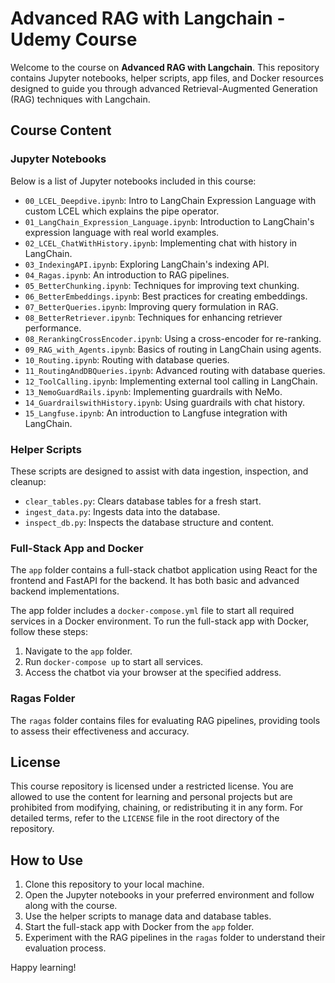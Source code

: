 # Advanced RAG with Langchain - Udemy Course

Welcome to the course on **Advanced RAG with Langchain**. This repository contains Jupyter notebooks, helper scripts, app files, and Docker resources designed to guide you through advanced Retrieval-Augmented Generation (RAG) techniques with Langchain.

## Course Content

### Jupyter Notebooks

Below is a list of Jupyter notebooks included in this course:

- `00_LCEL_Deepdive.ipynb`: Intro to LangChain Expression Language with custom LCEL which explains the pipe operator.
- `01_LangChain_Expression_Language.ipynb`: Introduction to LangChain's expression language with real world examples.
- `02_LCEL_ChatWithHistory.ipynb`: Implementing chat with history in LangChain.
- `03_IndexingAPI.ipynb`: Exploring LangChain's indexing API.
- `04_Ragas.ipynb`: An introduction to RAG pipelines.
- `05_BetterChunking.ipynb`: Techniques for improving text chunking.
- `06_BetterEmbeddings.ipynb`: Best practices for creating embeddings.
- `07_BetterQueries.ipynb`: Improving query formulation in RAG.
- `08_BetterRetriever.ipynb`: Techniques for enhancing retriever performance.
- `08_RerankingCrossEncoder.ipynb`: Using a cross-encoder for re-ranking.
- `09_RAG_with_Agents.ipynb`: Basics of routing in LangChain using agents.
- `10_Routing.ipynb`: Routing with database queries.
- `11_RoutingAndDBQueries.ipynb`: Advanced routing with database queries.
- `12_ToolCalling.ipynb`: Implementing external tool calling in LangChain.
- `13_NemoGuardRails.ipynb`: Implementing guardrails with NeMo.
- `14_GuardrailswithHistory.ipynb`: Using guardrails with chat history.
- `15_Langfuse.ipynb`: An introduction to Langfuse integration with LangChain.

### Helper Scripts

These scripts are designed to assist with data ingestion, inspection, and cleanup:

- `clear_tables.py`: Clears database tables for a fresh start.
- `ingest_data.py`: Ingests data into the database.
- `inspect_db.py`: Inspects the database structure and content.

### Full-Stack App and Docker

The `app` folder contains a full-stack chatbot application using React for the frontend and FastAPI for the backend. It has both basic and advanced backend implementations.

The app folder includes a `docker-compose.yml` file to start all required services in a Docker environment. To run the full-stack app with Docker, follow these steps:

1. Navigate to the `app` folder.
2. Run `docker-compose up` to start all services.
3. Access the chatbot via your browser at the specified address.

### Ragas Folder

The `ragas` folder contains files for evaluating RAG pipelines, providing tools to assess their effectiveness and accuracy.

## License

This course repository is licensed under a restricted license. You are allowed to use the content for learning and personal projects but are prohibited from modifying, chaining, or redistributing it in any form. For detailed terms, refer to the `LICENSE` file in the root directory of the repository.

## How to Use

1. Clone this repository to your local machine.
2. Open the Jupyter notebooks in your preferred environment and follow along with the course.
3. Use the helper scripts to manage data and database tables.
4. Start the full-stack app with Docker from the `app` folder.
5. Experiment with the RAG pipelines in the `ragas` folder to understand their evaluation process.

Happy learning!

